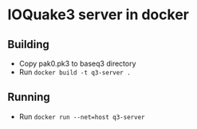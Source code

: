 # IOQuake3 server in docker

## Building

* Copy pak0.pk3 to baseq3 directory
* Run `docker build -t q3-server .`

## Running
* Run `docker run --net=host q3-server`
